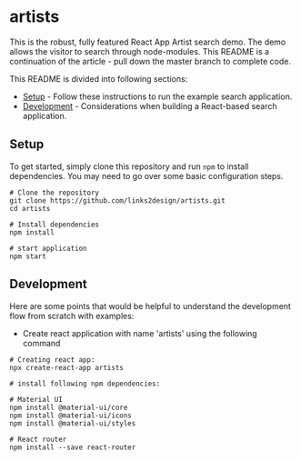 # artists

This is the robust, fully featured React App Artist search demo. The demo allows the visitor to search through node-modules. This README is a continuation of the article - pull down the master branch to complete code.

This README is divided into following sections:

- [Setup](#setup) - Follow these instructions to run the example search application.
- [Development](#development) - Considerations when building a React-based search application.

## Setup

To get started, simply clone this repository and run `npm` to install dependencies. You may need to go over some basic configuration steps.

```
# Clone the repository
git clone https://github.com/links2design/artists.git
cd artists

# Install dependencies
npm install

# start application
npm start
```

## Development
Here are some points that would be helpful to understand the development flow from scratch with examples:
- Create react application with name 'artists' using the following command

```
# Creating react app:
npx create-react-app artists

```

```
# install following npm dependencies:

# Material UI 
npm install @material-ui/core
npm install @material-ui/icons
npm install @material-ui/styles

# React router
npm install --save react-router
```


